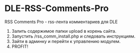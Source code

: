 DLE-RSS-Comments-Pro
====================

RSS Comments Pro - rss-лента комментариев для DLE

1. Залить содержимое папки upload в корень сайта.
2. Запустить /rss_comm_install.php и следовать инструкциям.
3. Зайти в админку и перейти к управлению модулем.
4. PROFIT!

